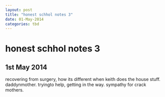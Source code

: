 ```yaml
---
layout: post
title: "honest schhol notes 3"
date: 01-May-2014
categories: tbd
---
```


# honest schhol notes 3

## 1st May 2014

recovering from surgery,   how its different when keith does the house stuff. daddynmother. tryingto help, getting in the way. sympathy for crack mothers.
